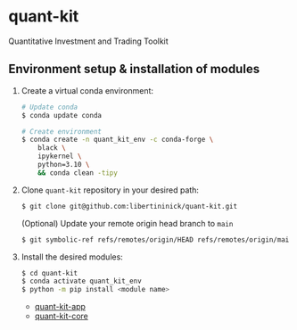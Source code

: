 # quant-kit
Quantitative Investment and Trading Toolkit


## Environment setup & installation of modules
1. Create a virtual conda environment:
    ```bash
    # Update conda
    $ conda update conda

    # Create environment
    $ conda create -n quant_kit_env -c conda-forge \
        black \
        ipykernel \
        python=3.10 \
        && conda clean -tipy
    ```

2. Clone `quant-kit` repository in your desired path:
    ```bash
    $ git clone git@github.com:libertininick/quant-kit.git
    ```

    (Optional) Update your remote origin head branch to `main`
    ```bash
    $ git symbolic-ref refs/remotes/origin/HEAD refs/remotes/origin/main
    ```

3. Install the desired modules:
    ```bash
    $ cd quant-kit
    $ conda activate quant_kit_env
    $ python -m pip install <module name>
    ```
    - [quant-kit-app](quant-kit-app/README.md)
    - [quant-kit-core](quant-kit-core/README.md)
